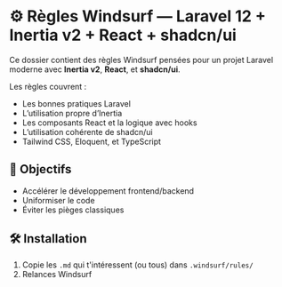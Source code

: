 # ⚙️ Règles Windsurf — Laravel 12 + Inertia v2 + React + shadcn/ui

Ce dossier contient des règles Windsurf pensées pour un projet Laravel moderne avec **Inertia v2**, **React**, et **shadcn/ui**.

Les règles couvrent :
- Les bonnes pratiques Laravel
- L’utilisation propre d’Inertia
- Les composants React et la logique avec hooks
- L’utilisation cohérente de shadcn/ui
- Tailwind CSS, Eloquent, et TypeScript

## 🎯 Objectifs

- Accélérer le développement frontend/backend
- Uniformiser le code
- Éviter les pièges classiques

## 🛠️ Installation

1. Copie les `.md` qui t'intéressent (ou tous) dans `.windsurf/rules/`
2. Relances Windsurf